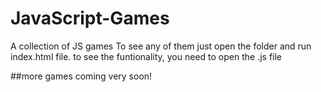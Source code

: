 # JavaScript-Games
A collection of JS games 
To see any of them just open the folder and run index.html file.
to see the funtionality, you need to open the .js file

##more games coming very soon!
